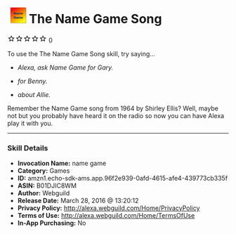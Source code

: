 # &nbsp;<img src="skill_icon" alt="The Name Game Song icon" width="36"> The Name Game Song
![0 stars](../../images/ic_star_border_black_18dp_1x.png)![0 stars](../../images/ic_star_border_black_18dp_1x.png)![0 stars](../../images/ic_star_border_black_18dp_1x.png)![0 stars](../../images/ic_star_border_black_18dp_1x.png)![0 stars](../../images/ic_star_border_black_18dp_1x.png) 0

To use the The Name Game Song skill, try saying...

* *Alexa, ask Name Game for Gary.*

* *for Benny.*

* *about Allie.*

Remember the Name Game song from 1964 by Shirley Ellis? Well, maybe not but you probably have heard it on the radio so now you can have Alexa play it with you.

***

### Skill Details

* **Invocation Name:** name game
* **Category:** Games
* **ID:** amzn1.echo-sdk-ams.app.96f2e939-0afd-4615-afe4-439773cb335f
* **ASIN:** B01DJIC8WM
* **Author:** Webguild
* **Release Date:** March 28, 2016 @ 13:20:12
* **Privacy Policy:** http://alexa.webguild.com/Home/PrivacyPolicy
* **Terms of Use:** http://alexa.webguild.com/Home/TermsOfUse
* **In-App Purchasing:** No
